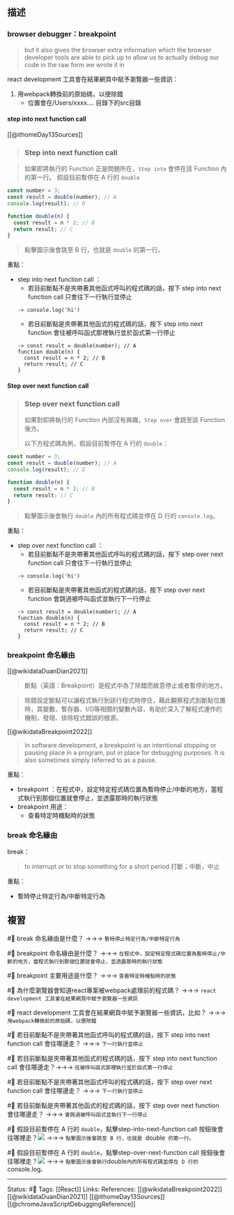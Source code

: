 ## 描述

### browser debugger：breakpoint


> but it also gives the browser extra information which the browser developer tools are able to pick up to allow us to actually debug our code in the raw form we wrote it in

react development 工具會在結果網頁中賦予瀏覽器一些資訊：
1. 用webpack轉換前的原始碼，以便除錯
	- 位置會在/Users/xxxx.... 目錄下的src目錄

#### step into next function call 

[[@ithomeDay13Sources]]
> ### Step into next function call

> 如果即將執行的 Function 正是問題所在，`Step into` 會停在該 Function 內的第一行。
> 假設目前暫停在 A 行的 `double`

```javascript
const number = 3;
const result = double(number); // A
console.log(result); // D

function double(n) {
  const result = n * 2; // B
  return result; // C
}
```

> 點擊圖示後會跳至 B 行，也就是 `double` 的第一行。


重點：
- step into next function call ：
	- 若目前斷點不是夾帶著其他函式呼叫的程式碼的話，按下 step into next function call 只會往下一行執行並停止
	```
	-> console.log('hi')
	```
	- 若目前斷點是夾帶著其他函式的程式碼的話，按下 step into next function 會往被呼叫函式那裡執行並於函式第一行停止
	```
	-> const result = double(number); // A
	function double(n) {
	  const result = n * 2; // B
	  return result; // C
	}
	```
#### Step over next function call

> ### Step over next function call
> 如果對即將執行的 Function 內部沒有興趣，`Step over` 會跳至該 Function 後方。
>
> 以下方程式碼為例，假設目前暫停在 A 行的 `double`：

```javascript
const number = 3;
const result = double(number); // A
console.log(result); // D

function double(n) {
  const result = n * 2; // B
  return result; // C
}
```

> 點擊圖示後會執行 `double` 內的所有程式碼並停在 D 行的 `console.log`。

重點：
- step over next function call ：
	- 若目前斷點不是夾帶著其他函式呼叫的程式碼的話，按下 step over next function call 只會往下一行執行並停止
	```
	-> console.log('hi')
	```
	- 若目前斷點是夾帶著其他函式的程式碼的話，按下 step over next function 會跳過被呼叫函式並執行下一行停止
	```
	-> const result = double(number); // A
	function double(n) {
	  const result = n * 2; // B
	  return result; // C
	}
	```


### breakpoint 命名緣由

[[@wikidataDuanDian2021]]
> 斷點（英語：Breakpoint）是程式中為了除錯而故意停止或者暫停的地方。

> 除錯設定斷點可以讓程式執行到該行程式時停住，藉此觀察程式到斷點位置時，其變數、暫存器、I/O等相關的變數內容，有助於深入了解程式運作的機制，發現、排除程式錯誤的根源。 

[[@wikidataBreakpoint2022]]
> In software development, a breakpoint is an intentional stopping or pausing place in a program, put in place for debugging purposes. It is also sometimes simply referred to as a pause. 

重點：
- breakpoint ：在程式中，設定特定程式碼位置為暫時停止/中斷的地方，當程式執行到那個位置就會停止，並透露那時的執行狀態
- breakpoint 用途：
	- 查看特定時機點時的狀態

### break 命名緣由
break：
> to interrupt or to stop something for a short period
	打斷；中斷，中止

重點：
- 暫時停止特定行為/中斷特定行為

## 複習

#🧠 break 命名緣由是什麼？ ->->-> `暫時停止特定行為/中斷特定行為`
<!--SR:!2025-03-02,555,250-->

#🧠 breakpoint 命名緣由是什麼？ ->->-> `在程式中，設定特定程式碼位置為暫時停止/中斷的地方，當程式執行到那個位置就會停止，並透露那時的執行狀態`
<!--SR:!2025-03-01,554,250-->

#🧠 breakpoint 主要用途是什麼？ ->->-> `查看特定時機點時的狀態`
<!--SR:!2023-12-01,97,230-->

#🧠 為什麼瀏覽器會知道react專案被webpack處理前的程式碼？ ->->-> `react development 工具會在結果網頁中賦予瀏覽器一些資訊`
<!--SR:!2023-12-12,108,230-->

#🧠 react development 工具會在結果網頁中賦予瀏覽器一些資訊，比如？ ->->-> `用webpack轉換前的原始碼，以便除錯`
<!--SR:!2023-06-15,176,250-->

#🧠 若目前斷點不是夾帶著其他函式呼叫的程式碼的話，按下 step into next function call 會往哪邊走？ ->->-> `下一行執行並停止`
<!--SR:!2023-11-20,266,250-->

#🧠 若目前斷點是夾帶著其他函式的程式碼的話，按下 step into next function call 會往哪邊走？->->-> `往被呼叫函式那裡執行並於函式第一行停止`
<!--SR:!2023-07-11,193,250-->

#🧠 若目前斷點不是夾帶著其他函式呼叫的程式碼的話，按下 step over next function call 會往哪邊走？ ->->-> `下一行執行並停止`
<!--SR:!2024-03-11,338,250-->

#🧠 若目前斷點是夾帶著其他函式的程式碼的話，按下 step over next function 會往哪邊走？ ->->-> `會跳過被呼叫函式並執行下一行停止`
<!--SR:!2024-06-02,384,250-->

#🧠 假設目前暫停在 A 行的 `double`，點擊step-into-next-function call 按鈕後會往哪裡走？![](https://res.cloudinary.com/dqfxgtyoi/image/upload/v1662387052/blog/debugger/browser_debugger_breakpoint_upj2ov.png) ->->-> `點擊圖示後會跳至 B 行，也就是 `double` 的第一行。`
<!--SR:!2024-03-05,333,250-->

#🧠 假設目前暫停在 A 行的 `double`，點擊step-over-next-function call 按鈕後會往哪裡走？![](https://res.cloudinary.com/dqfxgtyoi/image/upload/v1662387052/blog/debugger/browser_debugger_breakpoint_upj2ov.png) ->->-> ` 點擊圖示後會執行 `double` 內的所有程式碼並停在 D 行的 `console.log`。`
<!--SR:!2023-11-14,263,250-->


---
Status: #🌱 
Tags:
[[React]]
Links:
References:
[[@wikidataBreakpoint2022]]
[[@wikidataDuanDian2021]]
[[@ithomeDay13Sources]]
[[@chromeJavaScriptDebuggingReference]]